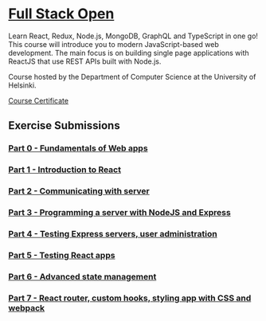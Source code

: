 # [Full Stack Open](https://fullstackopen.com/en/)
Learn React, Redux, Node.js, MongoDB, GraphQL and TypeScript in one go! This course will introduce you to modern JavaScript-based web development. The main focus is on building single page applications with ReactJS that use REST APIs built with Node.js.

Course hosted by the Department of Computer Science at the University of Helsinki.

[Course Certificate](https://studies.cs.helsinki.fi/stats/api/certificate/fullstackopen/en/beac76388346d845ba9823080636a652)

## Exercise Submissions

### [Part 0 - Fundamentals of Web apps](./part0)
### [Part 1 - Introduction to React](./part1/)
### [Part 2 - Communicating with server](./part2/)
### [Part 3 - Programming a server with NodeJS and Express](./part3/)
### [Part 4 - Testing Express servers, user administration](./part4/)
### [Part 5 - Testing React apps](./part5/)
### [Part 6 - Advanced state management](./part6)
### [Part 7 - React router, custom hooks, styling app with CSS and webpack](./part7/)